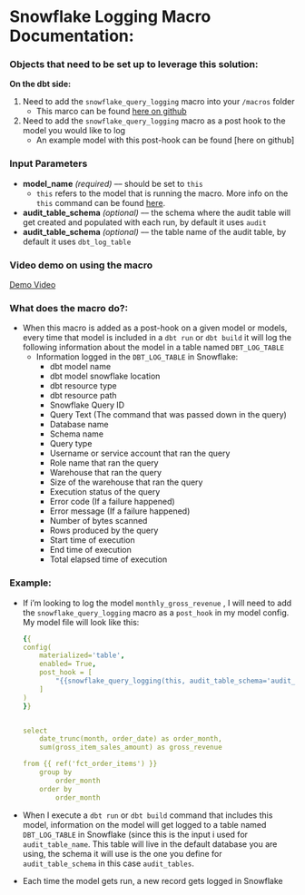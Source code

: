 # Snowflake Logging Macro Documentation:

### Objects that need to be set up to leverage this solution:

**On the dbt side:** 

1. Need to add the `snowflake_query_logging` macro into your `/macros` folder
    - This marco can be found [here on github](https://github.com/Stevedow99/dbt_snowflake_demo_sandbox/blob/main/macros/snowflake_utility_functions/logging/snowflake_logging.sql)
2. Need to add the `snowflake_query_logging` macro as a post hook to the model you would like to log
    - An example model with this post-hook can be found [here on github]


### Input Parameters
- **model_name** _(required)_ –– should be set to `this`
    - `this` refers to the model that is running the macro. More info on the `this` command can be found [here](https://docs.getdbt.com/reference/dbt-jinja-functions/this).
- **audit_table_schema** _(optional)_ –– the schema where the audit table will get created and populated with each run, by default it uses `audit`
- **audit_table_schema** _(optional)_ –– the table name of the audit table, by default it uses `dbt_log_table`


### Video demo on using the macro
[Demo Video](https://www.loom.com/share/0d295d62da764c36a50ad2a5b0149da1)
    

### What does the macro do?:

- When this macro is added as a post-hook on a given model or models, every time that model is included in a `dbt run` or `dbt build` it will log the following information about the model in a table named `DBT_LOG_TABLE`
    - Information logged in the `DBT_LOG_TABLE` in Snowflake:
        - dbt model name
        - dbt model snowflake location
        - dbt resource type
        - dbt resource path
        - Snowflake Query ID
        - Query Text (The command that was passed down in the query)
        - Database name
        - Schema name
        - Query type
        - Username or service account that ran the query
        - Role name that ran the query
        - Warehouse that ran the query
        - Size of the warehouse that ran the query
        - Execution status of the query
        - Error code (If a failure happened)
        - Error message (If a failure happened)
        - Number of bytes scanned
        - Rows produced by the query
        - Start time of execution
        - End time of execution
        - Total elapsed time of execution
        

### Example:

- If i’m looking to log the model `monthly_gross_revenue` , I will need to add the `snowflake_query_logging` macro as a `post_hook` in my model config. My model file will look like this:
    
    ```yaml
   {{
    config(
        materialized='table',
        enabled= True,
        post_hook = [
            "{{snowflake_query_logging(this, audit_table_schema='audit_tables', audit_table_name = 'dbt_log_table')}}"
        ]
    )
    }}


    select
        date_trunc(month, order_date) as order_month,
        sum(gross_item_sales_amount) as gross_revenue

    from {{ ref('fct_order_items') }}
        group by 
            order_month
        order by 
            order_month

    ```
    
- When I execute a `dbt run` or `dbt build` command that includes this model, information on the model will get logged to a table named `DBT_LOG_TABLE` in Snowflake (since this is the input i used for `audit_table_name`. This table will live in the default database you are using, the schema it will use is the one you define for `audit_table_schema` in this case `audit_tables`.
- Each time the model gets run, a new record gets logged in Snowflake
